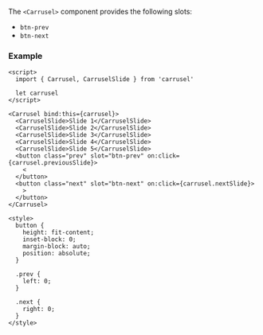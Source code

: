 <script>
  import Title from '../Title.svelte'
</script>

<Title label="Slots"></Title>

The `<Carrusel>` component provides the following slots:

- `btn-prev`
- `btn-next`

### Example

```svelte
<script>
  import { Carrusel, CarruselSlide } from 'carrusel'

  let carrusel
</script>

<Carrusel bind:this={carrusel}>
  <CarruselSlide>Slide 1</CarruselSlide>
  <CarruselSlide>Slide 2</CarruselSlide>
  <CarruselSlide>Slide 3</CarruselSlide>
  <CarruselSlide>Slide 4</CarruselSlide>
  <CarruselSlide>Slide 5</CarruselSlide>
  <button class="prev" slot="btn-prev" on:click={carrusel.previousSlide}>
    <
  </button>
  <button class="next" slot="btn-next" on:click={carrusel.nextSlide}>
    >
  </button>
</Carrusel>

<style>
  button {
    height: fit-content;
    inset-block: 0;
    margin-block: auto;
    position: absolute;
  }

  .prev {
    left: 0;
  }

  .next {
    right: 0;
  }
</style>
```
